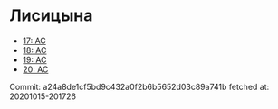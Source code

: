 # Лисицына
- [17: AC](17.md)
- [18: AC](18.md)
- [19: AC](19.md)
- [20: AC](20.md)

Commit: a24a8de1cf5bd9c432a0f2b6b5652d03c89a741b
 fetched at: 20201015-201726
